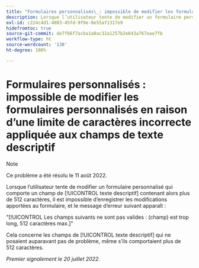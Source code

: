 ```yaml
---
title: "Formulaires personnalisés\_: impossible de modifier les formulaires personnalisés en raison d’une limite de caractères incorrecte appliquée aux champs de texte descriptif"
description: Lorsque l’utilisateur tente de modifier un formulaire personnalisé qui comporte un champ de texte descriptif contenant alors plus de 512 caractères, il est impossible d’enregistrer les modifications apportées au formulaire personnalisé.
exl-id: c224c4d1-4003-45fd-9f9e-0e55af1317e9
hidefromtoc: true
source-git-commit: de7f66f7acba1a0ac32a1257b2e643a767eae7fb
workflow-type: ht
source-wordcount: '138'
ht-degree: 100%

---
```


# Formulaires personnalisés : impossible de modifier les formulaires personnalisés en raison d’une limite de caractères incorrecte appliquée aux champs de texte descriptif

>[!NOTE]
>
> Ce problème a été résolu le 11 août 2022.

Lorsque l’utilisateur tente de modifier un formulaire personnalisé qui comporte un champ de [!UICONTROL texte descriptif] contenant alors plus de 512 caractères, il est impossible d’enregistrer les modifications apportées au formulaire, et le message d’erreur suivant apparaît :

&quot;[!UICONTROL Les champs suivants ne sont pas valides : (champ) est trop long, 512 caractères max.]&quot;

Cela concerne les champs de [!UICONTROL texte descriptif] qui ne posaient auparavant pas de problème, même s’ils comportaient plus de 512 caractères.


_Premier signalement le 20 juillet 2022._
